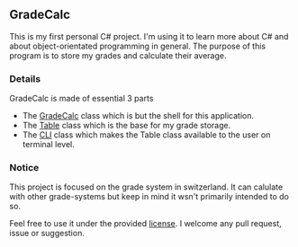 ## GradeCalc

This is my first personal C# project. I'm using it to learn more about C# and about object-orientated programming in general.
The purpose of this program is to store my grades and calculate their average.

### Details
GradeCalc is made of essential 3 parts
- The [GradeCalc](https://github.com/clragon/GradeCalc/blob/master/GradeCalc/GradeCalc.cs) class which is but the shell for this application.
- The [Table](https://github.com/clragon/GradeCalc/blob/master/GradesTable/GradesTable.cs) class which is the base for my grade storage.
- The [CLI](https://github.com/clragon/GradeCalc/blob/master/GradesCli/GradesCli.cs) class which makes the Table class available to the user on terminal level.


### Notice
This project is focused on the grade system in switzerland. It can calulate with other grade-systems but keep in mind it wsn't primarily intended to do so.

Feel free to use it under the provided [license](https://github.com/clragon/GradeCalc/blob/master/LICENSE).
I welcome any pull request, issue or suggestion.

